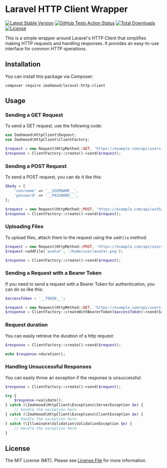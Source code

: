 # Laravel HTTP Client Wrapper

[![Latest Stable Version](https://img.shields.io/packagist/v/imahmood/laravel-http-client.svg?style=flat-square)](https://packagist.org/packages/imahmood/laravel-http-client)
[![GitHub Tests Action Status](https://img.shields.io/github/actions/workflow/status/imahmood/laravel-http-client/tests.yml?branch=main&label=tests&style=flat-square)](https://github.com/imahmood/laravel-http-client/actions?query=workflow%3Atests+branch%3Amain)
[![Total Downloads](https://img.shields.io/packagist/dt/imahmood/laravel-http-client.svg?style=flat-square)](https://packagist.org/packages/imahmood/laravel-http-client)
[![License](https://img.shields.io/badge/license-MIT-brightgreen.svg?style=flat-square)](LICENSE)

This is a simple wrapper around Laravel's HTTP Client that simplifies making HTTP requests and handling responses.
It provides an easy-to-use interface for common HTTP operations.

## Installation
You can install this package via Composer:

```
composer require imahmood/laravel-http-client
```

## Usage

### Sending a GET Request
To send a GET request, use the following code:

``` php
use Imahmood\HttpClient\Request;
use Imahmood\HttpClient\ClientFactory;

$request = new Request(HttpMethod::GET, 'https://example.com/api/users');
$response = ClientFactory::create()->send($request);
```

### Sending a POST Request
To send a POST request, you can do it like this:

```php
$body = [
    'username' => '__USERNAME__',
    'password' => '__PASSWORD__',
];

$request = new Request(HttpMethod::POST, 'https://example.com/api/auth/login', $body);
$response = ClientFactory::create()->send($request);
```

### Uploading Files
To upload files, attach them to the request using the `addFile` method:

```php
$request = new Request(HttpMethod::POST, 'https://example.com/api/users/1/avatar', $body);
$request->addFile('avatar', '/home/user/avatar.png');

$response = ClientFactory::create()->send($request);
```

### Sending a Request with a Bearer Token
If you need to send a request with a Bearer Token for authentication, you can do so like this:

```php
$accessToken = '__TOKEN__';

$request = new Request(HttpMethod::GET, 'https://example.com/api/users', $body);
$response = ClientFactory::createWithBearerToken($accessToken)->send($request);
```

### Request duration
You can easily retrieve the duration of a http request:

```php
$response = ClientFactory::create()->send($request);

echo $response->duration();
```

### Handling Unsuccessful Responses
You can easily throw an exception if the response is unsuccessful:

```php
$response = ClientFactory::create()->send($request);

try {
    $response->validate();
} catch (\Imahmood\HttpClient\Exceptions\ServerException $e) {
    // Handle the exception here
} catch (\Imahmood\HttpClient\Exceptions\ClientException $e) {
    // Handle the exception here
} catch (\Illuminate\Validation\ValidationException $e) {
    // Handle the exception here
}
```

## License

The MIT License (MIT). Please see [License File](LICENSE) for more information.

